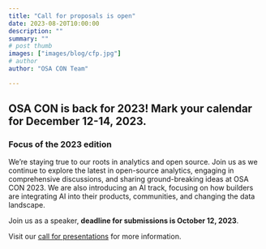 ```yaml
---
title: "Call for proposals is open"
date: 2023-08-20T10:00:00
description: ""
summary: ""
# post thumb
images: ["images/blog/cfp.jpg"]
# author
author: "OSA CON Team"

---
```


## OSA CON is back for 2023! Mark your calendar for December 12-14, 2023.

### Focus of the 2023 edition
We’re staying true to our roots in analytics and open source. Join us as we continue to explore the latest in open-source analytics, engaging in comprehensive discussions, and sharing ground-breaking ideas at OSA CON 2023. We are also introducing an AI track, focusing on how builders are integrating AI into their products, communities, and changing the data landscape. 

Join us as a speaker, **deadline for submissions is October 12, 2023**.

Visit our [call for presentations](http://sessionize.com/osa-con-2023) for more information.


